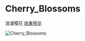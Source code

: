 # Cherry_Blossoms
浪漫樱花
[效果预览](Cherry_Blossoms.png)

![Cherry_Blossoms](https://user-images.githubusercontent.com/76781247/122211639-889abf00-ced9-11eb-9c36-414b355497b2.png)
